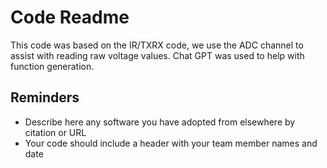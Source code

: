 # Code Readme

This code was based on the IR/TXRX code, we use the ADC channel to assist with reading raw voltage values. Chat GPT was used to help with function generation.

## Reminders
- Describe here any software you have adopted from elsewhere by citation or URL
- Your code should include a header with your team member names and date
